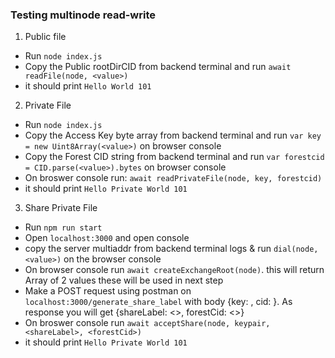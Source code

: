 ### Testing multinode read-write
1. Public file
* Run `node index.js`
* Copy the Public rootDirCID from backend terminal and run `await readFile(node, <value>)`
* it should print `Hello World 101` 

2. Private File
* Run `node index.js`
* Copy the Access Key byte array from backend terminal and run `var key = new Uint8Array(<value>)` on browser console
* Copy the Forest CID string from backend terminal and run `var forestcid = CID.parse(<value>).bytes` on browser console
* On broswer console run: `await readPrivateFile(node, key, forestcid)`
* it should print `Hello Private World 101`

3. Share Private File
* Run `npm run start`
* Open `localhost:3000` and open console
* copy the server multiaddr from backend terminal logs & run `dial(node, <value>)` on the browser console
* On browser console run `await createExchangeRoot(node)`. this will return Array of 2 values these will be used in next step
* Make a POST request using postman on `localhost:3000/generate_share_label` with body {key: <first value from above array>, cid: <second value from above array>}. As response you will get {shareLabel: <>, forestCid: <>}
* On broswer console run `await acceptShare(node, keypair, <shareLabel>, <forestCid>)`
* it should print `Hello Private World 101` 